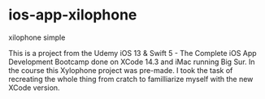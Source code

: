 # ios-app-xilophone
xilophone simple

This is a project from the Udemy iOS 13 & Swift 5 - The Complete iOS App Development Bootcamp done on XCode 14.3 and iMac running Big Sur.
In the course this Xylophone project was pre-made. I took the task of recreating the whole thing from cratch to familliarize myself with the new XCode version.
